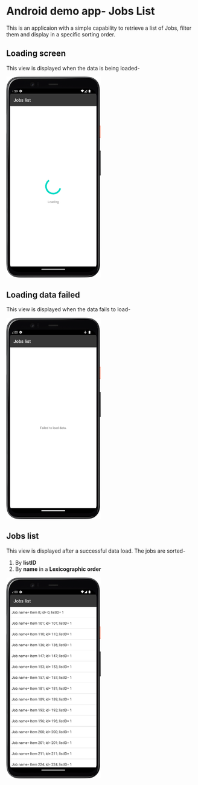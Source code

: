 # Android demo app- Jobs List

This is an applicaion with a simple capability to retrieve a list of Jobs, filter them and display in a specific sorting order.

## Loading screen

This view is displayed when the data is being loaded-

<img src="https://github.com/amruthsrepo/Android-Demo/raw/main/Screenshots/loading.png" alt="Loading page" width="250"/>

## Loading data failed

This view is displayed when the data fails to load-

<img src="https://github.com/amruthsrepo/Android-Demo/raw/main/Screenshots/loading_failed.png" alt="Loading failed page" width="250"/>

## Jobs list

This view is displayed after a successful data load. The jobs are sorted-
1) By **listID**
2) By **name** in a **Lexicographic order**

<img src="https://github.com/amruthsrepo/Android-Demo/raw/main/Screenshots/loaded_data.png" width="250"/>
